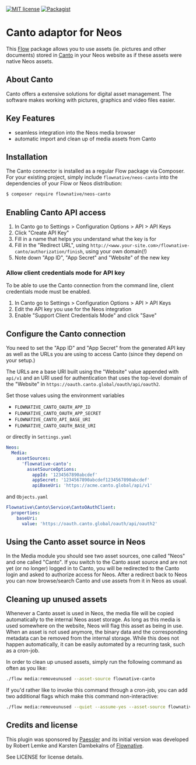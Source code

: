 [![MIT license](http://img.shields.io/badge/license-MIT-brightgreen.svg)](http://opensource.org/licenses/MIT)
[![Packagist](https://img.shields.io/packagist/v/flownative/neos-canto.svg)](https://packagist.org/packages/flownative/neos-canto)

# Canto adaptor for Neos

This [Flow](https://flow.neos.io) package allows you to use assets (ie.
pictures and other documents) stored in [Canto](https://www.canto.com/)
in your Neos website as if these assets were native Neos assets.

## About Canto

Canto offers a extensive solutions for digital asset management. The
software makes working with pictures, graphics and video files easier.

## Key Features

- seamless integration into the Neos media browser
- automatic import and clean up of media assets from Canto

## Installation

The Canto connector is installed as a regular Flow package via Composer.
For your existing project, simply include `flownative/neos-canto` into
the dependencies of your Flow or Neos distribution:

```bash
$ composer require flownative/neos-canto
```

## Enabling Canto API access

1. In Canto go to Settings > Configuration Options > API > API Keys
2. Click "Create API Key"
3. Fill in a name that helps you understand what the key is for
4. Fill in the "Redirect URL", using `http://<www.your-site.com>/flownative-canto/authorization/finish`,
   using your own domain(!)
5. Note down "App ID", "App Secret" and "Website" of the new key

### Allow client credentials mode for API key

To be able to use the Canto connection from the command line, client credentials
mode must be enabled.

1. In Canto go to Settings > Configuration Options > API > API Keys
2. Edit the API key you use for the Neos integration
3. Enable "Support Client Credentials Mode" and click "Save"

## Configure the Canto connection

You need to set the "App ID" and "App Secret" from the generated API key as well
as the URLs you are using to access Canto (since they depend on your setup.)

The URLs are a base URI built using the "Website" value appended with `api/v1`
and an URI used for authentication that uses the top-level domain of the "Website"
in `https://oauth.canto.global/oauth/api/oauth2`.

Set those values using the environment variables

- `FLOWNATIVE_CANTO_OAUTH_APP_ID`
- `FLOWNATIVE_CANTO_OAUTH_APP_SECRET`
- `FLOWNATIVE_CANTO_API_BASE_URI`
- `FLOWNATIVE_CANTO_OAUTH_BASE_URI`

or directly in `Settings.yaml` 

```yaml
Neos:
  Media:
    assetSources:
      'flownative-canto':
        assetSourceOptions:
          appId: '1234567890abcdef'
          appSecret: '1234567890abcdef1234567890abcdef'
          apiBaseUri: 'https://acme.canto.global/api/v1'
```

and `Objects.yaml`

```yaml
Flownative\Canto\Service\CantoOAuthClient:
  properties:
    baseUri:
      value: 'https://oauth.canto.global/oauth/api/oauth2'
```

## Using the Canto asset source in Neos

In the Media module you should see two asset sources, one called "Neos" and
one called "Canto". If you switch to the Canto asset source and are not yet
(or no longer) logged in to Canto, you will be redirected to the Canto login
and asked to authorize access for Neos. After a redirect back to Neos you
can now browse/search Canto and use assets from it in Neos as usual.

## Cleaning up unused assets

Whenever a Canto asset is used in Neos, the media file will be copied
automatically to the internal Neos asset storage. As long as this media
is used somewhere on the website, Neos will flag this asset as being in
use. When an asset is not used anymore, the binary data and the
corresponding metadata can be removed from the internal storage. While
this does not happen automatically, it can be easily automated by a
recurring task, such as a cron-job.

In order to clean up unused assets, simply run the following command as
often as you like:

```bash
./flow media:removeunused --asset-source flownative-canto
```

If you'd rather like to invoke this command through a cron-job, you can
add two additional flags which make this command non-interactive:

```bash
./flow media:removeunused --quiet --assume-yes --asset-source flownative-canto
```

## Credits and license

This plugin was sponsored by [Paessler](https://www.paessler.com/) and its
initial version was developed by Robert Lemke and Karsten Dambekalns of
[Flownative](https://www.flownative.com).

See LICENSE for license details.
